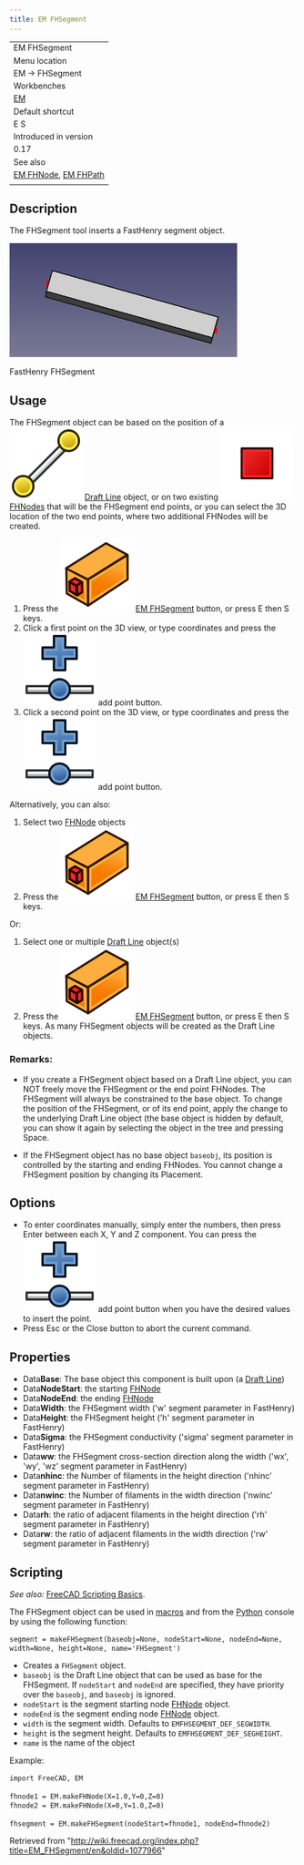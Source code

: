 ```yaml
---
title: EM FHSegment
---
```


|                                                                          |
| ------------------------------------------------------------------------ |
| EM FHSegment                                                             |
| Menu location                                                            |
| EM → FHSegment                                                           |
| Workbenches                                                              |
| [EM](/EM_Workbench "EM Workbench")                                       |
| Default shortcut                                                         |
| E S                                                                      |
| Introduced in version                                                    |
| 0.17                                                                     |
| See also                                                                 |
| [EM FHNode](/EM_FHNode "EM FHNode"), [EM FHPath](/EM_FHPath "EM FHPath") |
|                                                                          |

## Description

The FHSegment tool inserts a FastHenry segment object.

![](/src/assets/images/EM_FHSegment_Example.png)

FastHenry FHSegment

## Usage

The FHSegment object can be based on the position of a ![](/src/assets/images/Draft_Line.svg) [Draft Line](/Draft_Line "Draft Line") object, or on two existing ![](/src/assets/images/EM_FHNode.svg) [FHNodes](/EM_FHNode "EM FHNode") that will be the FHSegment end points, or you can select the 3D location of the two end points, where two additional FHNodes will be created.

1. Press the ![](/src/assets/images/EM_FHSegment.svg) [EM FHSegment](/EM_FHSegment "EM FHSegment") button, or press E then S keys.
2. Click a first point on the 3D view, or type coordinates and press the ![](/src/assets/images/Draft_AddPoint.svg) add point button.
3. Click a second point on the 3D view, or type coordinates and press the ![](/src/assets/images/Draft_AddPoint.svg) add point button.

Alternatively, you can also:

1. Select two [FHNode](/EM_FHNode "EM FHNode") objects
2. Press the ![](/src/assets/images/EM_FHSegment.svg) [EM FHSegment](/EM_FHSegment "EM FHSegment") button, or press E then S keys.

Or:

1. Select one or multiple [Draft Line](/Draft_Line "Draft Line") object(s)
2. Press the ![](/src/assets/images/EM_FHSegment.svg) [EM FHSegment](/EM_FHSegment "EM FHSegment") button, or press E then S keys. As many FHSegment objects will be created as the Draft Line objects.

### Remarks:

- If you create a FHSegment object based on a Draft Line object, you can NOT freely move the FHSegment or the end point FHNodes. The FHSegment will always be constrained to the base object. To change the position of the FHSegment, or of its end point, apply the change to the underlying Draft Line object (the base object is hidden by default, you can show it again by selecting the object in the tree and pressing Space.

- If the FHSegment object has no base object `baseobj`, its position is controlled by the starting and ending FHNodes. You cannot change a FHSegment position by changing its Placement.

## Options

- To enter coordinates manually, simply enter the numbers, then press Enter between each X, Y and Z component. You can press the ![](/src/assets/images/Draft_AddPoint.svg) add point button when you have the desired values to insert the point.
- Press Esc or the Close button to abort the current command.

## Properties

- Data**Base**: The base object this component is built upon (a [Draft Line](/Draft_Line "Draft Line"))
- Data**NodeStart**: the starting [FHNode](/EM_FHNode "EM FHNode")
- Data**NodeEnd**: the ending [FHNode](/EM_FHNode "EM FHNode")
- Data**Width**: the FHSegment width ('w' segment parameter in FastHenry)
- Data**Height**: the FHSegment height ('h' segment parameter in FastHenry)
- Data**Sigma**: the FHSegment conductivity ('sigma' segment parameter in FastHenry)
- Data**ww**: the FHSegment cross-section direction along the width ('wx', 'wy', 'wz' segment parameter in FastHenry)
- Data**nhinc**: the Number of filaments in the height direction ('nhinc' segment parameter in FastHenry)
- Data**nwinc**: the Number of filaments in the width direction ('nwinc' segment parameter in FastHenry)
- Data**rh**: the ratio of adjacent filaments in the height direction ('rh' segment parameter in FastHenry)
- Data**rw**: the ratio of adjacent filaments in the width direction ('rw' segment parameter in FastHenry)

## Scripting

_See also:_ [FreeCAD Scripting Basics](/FreeCAD_Scripting_Basics "FreeCAD Scripting Basics").

The FHSegment object can be used in [macros](/Macros "Macros") and from the [Python](/Python "Python") console by using the following function:

```
segment = makeFHSegment(baseobj=None, nodeStart=None, nodeEnd=None, width=None, height=None, name='FHSegment')

```

- Creates a `FHSegment` object.
- `baseobj` is the Draft Line object that can be used as base for the FHSegment. If `nodeStart` and `nodeEnd` are specified, they have priority over the `baseobj`, and `baseobj` is ignored.
- `nodeStart` is the segment starting node [FHNode](/EM_FHNode "EM FHNode") object.
- `nodeEnd` is the segment ending node [FHNode](/EM_FHNode "EM FHNode") object.
- `width` is the segment width. Defaults to `EMFHSEGMENT_DEF_SEGWIDTH`.
- `height` is the segment height. Defaults to `EMFHSEGMENT_DEF_SEGHEIGHT`.
- `name` is the name of the object

Example:

```
import FreeCAD, EM

fhnode1 = EM.makeFHNode(X=1.0,Y=0,Z=0)
fhnode2 = EM.makeFHNode(X=0,Y=1.0,Z=0)

fhsegment = EM.makeFHSegment(nodeStart=fhnode1, nodeEnd=fhnode2)

```

Retrieved from "<http://wiki.freecad.org/index.php?title=EM_FHSegment/en&oldid=1077966>"
